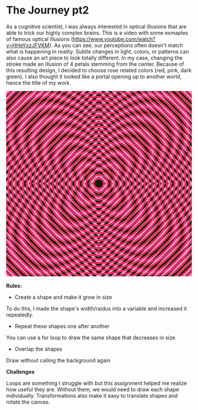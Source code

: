 
# The Journey pt2

As a cognitive scientist, I was always interested in optical illusions that are able to trick our highly complex brains. This is a video with some exmaples of famous optical illusions (https://www.youtube.com/watch?v=HHeYxzJFVKM). As you can see, our perceptions often doesn't match what is happening in reality. Subtle changes in light, colors, or patterns can also cause an art piece to look totally different. In my case, changing the stroke made an illusion of 4 petals stemming from the center. Because of this resulting design, I decided to choose rose related colors (red, pink, dark green). I also thought it looked like a portal opening up to another world, hence the title of my work. 

![](/July13/portal.png)

**Rules:**
* Create a shape and make it grow in size

To do this, I made the shape's width/raidus into a variable and increased it repeatedly.

* Repeat these shapes one after another 

You can use a for loop to draw the same shape that decreases in size. 

* Overlap the shapes 

Draw without calling the background again


**Challenges**

Loops are something I struggle with but this assignment helped me realize how useful they are. Without them, we would need to draw each shape individually. Transformations also make it easy to translate shapes and rotate the canvas. 
